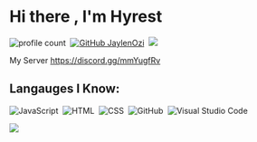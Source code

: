 # Hi there , I'm Hyrest
![profile count](https://komarev.com/ghpvc/?username=hyrest&color=red)&nbsp;
[![GitHub JaylenOzi](https://img.shields.io/github/followers/hyrest?label=follow&style=social)](https://github.com/hyrest.pwr)&nbsp;
<a href="https://instagram.com/hyrestxd"><img src="https://img.shields.io/badge/@hyrest.pwr-E4405F?style=flat&logo=Instagram&logoColor=white"/></a> &nbsp;

My Server
https://discord.gg/mmYugfRv

## Langauges I Know:
![JavaScript](https://img.shields.io/badge/-JavaScript-05122A?style=flat&logo=javascript)&nbsp;
![HTML](https://img.shields.io/badge/-HTML-05122A?style=flat&logo=HTML5)&nbsp;
![CSS](https://img.shields.io/badge/-CSS-05122A?style=flat&logo=CSS3)&nbsp;
![GitHub](https://img.shields.io/badge/-GitHub-05122A?style=flat&logo=github)&nbsp;
![Visual Studio Code](https://img.shields.io/badge/-Visual%20Studio%20Code-05122A?style=flat&logo=visual-studio-code&logoColor=007ACC)&nbsp;



<img src="https://github-profile-trophy.vercel.app/?username=hyrest&theme=radical" />
</p>
